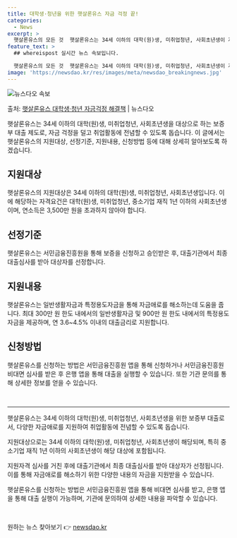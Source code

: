 ```yaml
---
title: 대학생·청년을 위한 햇살론유스 자금 걱정 끝!
categories:
  - News
excerpt: >
  햇살론유스의 모든 것  햇살론유스는 34세 이하의 대학(원)생, 미취업청년, 사회초년생이 자금 걱정을 덜고 …
feature_text: >
  ## whereispost 실시간 뉴스 속보입니다.

  햇살론유스의 모든 것  햇살론유스는 34세 이하의 대학(원)생, 미취업청년, 사회초년생이 자금 걱정을 덜고 …
image: 'https://newsdao.kr/res/images/meta/newsdao_breakingnews.jpg'
---
```


![뉴스다오 속보](https://newsdao.kr/res/images/meta/newsdao_breakingnews.jpg)

<p>출처: <a href="https://newsdao.kr/4025" rel="dofollow">햇살론유스 대학생·청년 자금걱정 해결책</a> | 뉴스다오</p>

<p data-ke-size="size16">햇살론유스는 34세 이하의 대학(원)생, 미취업청년, 사회초년생을 대상으로 하는 보증부 대출 제도로, 자금 걱정을 덜고 취업활동에 전념할 수 있도록 돕습니다. 이 글에서는 햇살론유스의 지원대상, 선정기준, 지원내용, 신청방법 등에 대해 상세히 알아보도록 하겠습니다.</p>

<h2 data-ke-size="size26">지원대상</h2>
<p data-ke-size="size16">햇살론유스의 지원대상은 34세 이하의 대학(원)생, 미취업청년, 사회초년생입니다. 이에 해당하는 자격요건은 대학(원)생, 미취업청년, 중소기업 재직 1년 이하의 사회초년생이며, 연소득은 3,500만 원을 초과하지 않아야 합니다.</p>

<h2 data-ke-size="size26">선정기준</h2>
<p data-ke-size="size16">햇살론유스는 서민금융진흥원을 통해 보증을 신청하고 승인받은 후, 대출기관에서 최종 대출심사를 받아 대상자를 선정합니다.</p>

<h2 data-ke-size="size26">지원내용</h2>
<p data-ke-size="size16">햇살론유스는 일반생활자금과 특정용도자금을 통해 자금애로를 해소하는데 도움을 줍니다. 최대 300만 원 한도 내에서의 일반생활자금 및 900만 원 한도 내에서의 특정용도자금을 제공하며, 연 3.6~4.5% 이내의 대출금리로 지원합니다.</p>

<h2 data-ke-size="size26">신청방법</h2>
<p data-ke-size="size16">햇살론유스를 신청하는 방법은 서민금융진흥원 앱을 통해 신청하거나 서민금융진흥원 비대면 심사를 받은 후 은행 앱을 통해 대출을 실행할 수 있습니다. 또한 기관 문의를 통해 상세한 정보를 얻을 수 있습니다.</p>

<p data-ke-size="size16">&nbsp;</p>

<hr>

<p data-ke-size="size16">햇살론유스는 34세 이하의 대학(원)생, 미취업청년, 사회초년생을 위한 보증부 대출로서, 다양한 자금애로를 지원하여 취업활동에 전념할 수 있도록 돕습니다.</p>

<p data-ke-size="size16">지원대상으로는 34세 이하의 대학(원)생, 미취업청년, 사회초년생이 해당되며, 특히 중소기업 재직 1년 이하의 사회초년생이 해당 대상에 포함됩니다.</p>

<p data-ke-size="size16">지원자격 심사를 거친 후에 대출기관에서 최종 대출심사를 받아 대상자가 선정됩니다. 이를 통해 자금애로를 해소하기 위한 다양한 내용의 자금을 지원받을 수 있습니다.</p>

<p data-ke-size="size16">햇살론유스를 신청하는 방법은 서민금융진흥원 앱을 통해 비대면 심사를 받고, 은행 앱을 통해 대출 실행이 가능하며, 기관에 문의하여 상세한 내용을 파악할 수 있습니다.</p>

<p data-ke-size="size16">&nbsp;</p> 

원하는 뉴스 찾아보기 👉 <a href="https://newsdao.kr" rel="dofollow">newsdao.kr</a>



